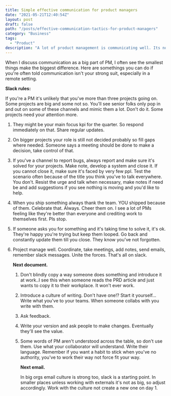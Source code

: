 ```yaml
---
title: Simple effective communication for product managers
date: "2021-05-21T12:40:54Z"
layout: post
draft: false
path: "/posts/effective-communication-tactics-for-product-managers"
category: "Business"
tags:
  - "Product"
description: "A lot of product management is communicating well. Its not just routing a message through the right channel, its doing a lot of small things. I explain more of my thoughts here. "
---
```




When I discuss communication as a big part of PM, I often see the smallest things make the biggest difference. Here are somethings you can do if you're often told communication isn't your strong suit, especially in a remote setting. 

**Slack rules:**

If you're a PM it's unlikely that you've more than three projects going on. Some projects are big and some not so. You'll see senior folks only pop in and out on some of these channels and mimic them a lot. Don't do it. Some projects need your attention more. 

1. They might be your main focus kpi for the quarter. So respond immediately on that. Share regular updates. 

2. On bigger projects your role is still not decided probably so fill gaps where needed. Someone says a meeting should be done to make a decision, take control of that.

3.  If you've a channel to report bugs, always report and make sure it's solved for your projects. Make note, develop a system and close it. If you cannot close it, make sure it's faced by very few ppl. Test the scenario often because of the title you think you've to talk everywhere. You don't. Resist the urge and talk when necessary, make notes if need be and add suggestions if you see nothing is moving and you'd like to help.

4.  When you ship something always thank the team. YOU shipped because of them. Celebrate that. Always. Cheer them on. I see a lot of PMs feeling like they're better than everyone and crediting work to themselves first. Pls stop. 

5. If someone asks you for something and it's taking time to solve it, it's ok. They're happy you're trying but keep them looped. Go back and constantly update them till you close. They know you've not forgotten. 

6. Project manage well. Coordinate, take meetings, add notes, send emails, remember slack messages. Unite the forces. That's all on slack. 

   **Next document.**

   1. Don't blindly copy a way someone does something and introduce it at work..I see this when someone reads the PRD article and just wants to copy it to their workplace. It won't ever work. 

   2. Introduce a culture of writing. Don't have one!? Start it yourself... Write what you've to your teams. When someone collabs with you write with them. 

   3. Ask feedback. 

   4. Write your version and ask people to make changes. Eventually they'll see the value. 

   5. Some words of PM aren't understood across the table, so don't use them. Use what your collaborator will understand. Write their language. Remember if you want a habit to stick when you've no authority, you've to work their way not force fit your way. 

      **Next email.** 

      In big orgs email culture is strong too, slack is a starting point. In smaller places unless working with externals it's not as big, so adjust accordingly. Work with the culture not create a new one on day 1.